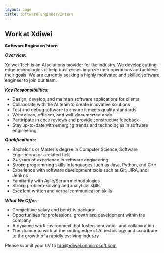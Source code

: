 ```yaml
---
layout: page
title: Software Engineer/Intern
---
```

<div class="col-lg-12 text-center">
	<h2 class="section-heading text-uppercase">Work at Xdiwei</h2>
</div>

**Software Engineer/Intern**

***Overview:***

Xdiwei Tech is an AI solutions provider for the industry. We develop cutting-edge technologies to help businesses improve their operations and achieve their goals. We are currently seeking a highly motivated and skilled software engineer to join our team.

***Key Responsibilities:***

- Design, develop, and maintain software applications for clients
- Collaborate with the AI team to create innovative solutions
- Test and debug software to ensure it meets quality standards
- Write clean, efficient, and well-documented code
- Participate in code reviews and provide constructive feedback
- Stay up-to-date with emerging trends and technologies in software engineering

***Qualifications:***

- Bachelor's or Master's degree in Computer Science, Software Engineering or a related field
- 2+ years of experience in software engineering
- Strong programming skills in languages such as Java, Python, and C++
- Experience with software development tools such as Git, JIRA, and Jenkins
- Familiarity with Agile/Scrum methodologies
- Strong problem-solving and analytical skills
- Excellent written and verbal communication skills

***What We Offer:***

- Competitive salary and benefits package
- Opportunities for professional growth and development within the company
- A dynamic work environment that fosters innovation and collaboration
- The chance to work at the cutting edge of AI technology and contribute to the growth of a rapidly evolving industry

Please submit your CV to hro@xdiwei.onmicrosoft.com
